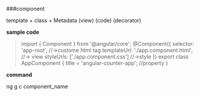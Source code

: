 ###component

template + class + Metadata
(view)    (code)    (decorator)


**sample code**

>import { Component } from '@angular/core';
>@Component({
>  selector: 'app-root',                      //->custome html tag
>  templateUrl: './app.component.html',        //-> view
>  styleUrls: ['./app.component.css']          //->style
>})
>export class AppComponent {
>  title = 'angular-counter-app';               //property
>}
>

**command**

ng g c component_name

